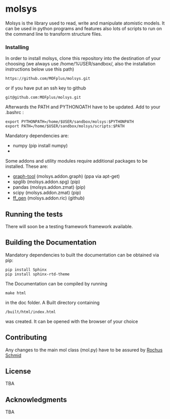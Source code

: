 # molsys

Molsys is the library used to read, write and manipulate atomistic models.
It can be used in python programs and features also lots of scripts to run on the command line to transform structure files.

### Installing

In order to install molsys, clone this repository into the destination of your choosing (we always use /home/%USER/sandbox/, also the installation instructions below use this path)

```
https://github.com/MOFplus/molsys.git
```
or if you have put an ssh key to github
```
git@github.com:MOFplus/molsys.git
```

Afterwards the PATH and PYTHONOATH have to be updated. Add to your .bashrc :
```
export PYTHONPATH=/home/$USER/sandbox/molsys:$PYTHONPATH
export PATH=/home/$USER/sandbox/molsys/scripts:$PATH
```

Mandatory dependencies are:

* numpy (pip install numpy)
* 

Some addons and utility modules require additional packages to be installed. These are:

* [graph-tool](https://git.skewed.de/count0/graph-tool/wikis/installation-instructions#installation-via-package-managers) (molsys.addon.graph) (ppa via apt-get)
* spglib (molsys.addon.spg) (pip)
* pandas (molsys.addon.zmat) (pip)
* scipy (molsys.addon.zmat) (pip)
* [ff_gen](https://github.com/MOFplus/ff_gen) (molsys.addon.ric) (github)

## Running the tests

There will soon be a testing framework framework available.

## Building the Documentation

Mandatory dependencies to built the documentation can be obtained via pip:
```
pip install Sphinx
pip install sphinx-rtd-theme
```
The Documentation can be compiled by running
```
make html
```
in the doc folder.
A Built directory containing
```
/built/html/index.html
```
was created. It can be opened with the browser of your choice

## Contributing

Any changes to the main mol class (mol.py) have to be assured by [Rochus Schmid](https://github.com/rochusschmid)

## License

TBA

## Acknowledgments

TBA
